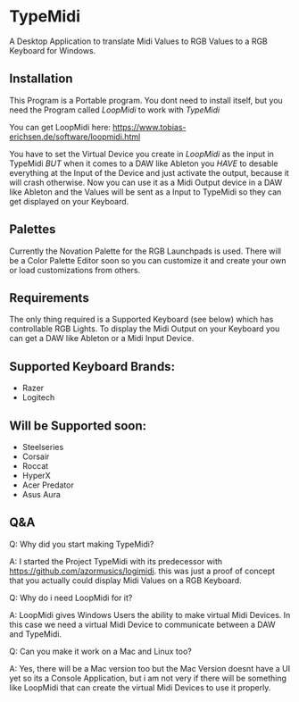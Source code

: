 # TypeMidi
A Desktop Application to translate Midi Values to RGB Values to a RGB Keyboard for Windows.


## Installation
This Program is a Portable program. You dont need to install itself, but you need the Program called *LoopMidi* to work with *TypeMidi*

You can get LoopMidi here: https://www.tobias-erichsen.de/software/loopmidi.html


You have to set the Virtual Device you create in *LoopMidi* as the input in TypeMidi *BUT* when it comes to a DAW like Ableton you *HAVE* to desable everything at the Input of the Device and just activate the output, because it will crash otherwise. Now you can use it as a Midi Output device in a DAW like Ableton and the Values will be sent as a Input to TypeMidi so they can get displayed on your Keyboard.

## Palettes

Currently the Novation Palette for the RGB Launchpads is used. There will be a Color Palette Editor soon so you can customize it and create your own or load customizations from others.

## Requirements

The only thing required is a Supported Keyboard (see below) which has controllable RGB Lights. To display the Midi Output on your Keyboard you can get a DAW like Ableton or a Midi Input Device.

## Supported Keyboard Brands:

- Razer
- Logitech

## Will be Supported soon:

- Steelseries
- Corsair
- Roccat
- HyperX
- Acer Predator
- Asus Aura

## Q&A

Q: Why did you start making TypeMidi?

A: I started the Project TypeMidi with its predecessor with https://github.com/azormusics/logimidi. this was just a proof of concept that you actually could display Midi Values on a RGB Keyboard. 


Q: Why do i need LoopMidi for it?

A: LoopMidi gives Windows Users the ability to make virtual Midi Devices. In this case we need a virtual Midi Device to communicate between a DAW and TypeMidi.


Q: Can you make it work on a Mac and Linux too?

A: Yes, there will be a Mac version too but the Mac Version doesnt have a UI yet so its a Console Application, but i am not very if there will be something like LoopMidi that can create the virtual Midi Devices to use it properly.
